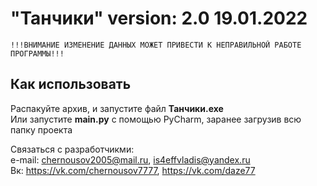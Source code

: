 # "Танчики" version: 2.0 19.01.2022
    !!!ВНИМАНИЕ ИЗМЕНЕНИЕ ДАННЫХ МОЖЕТ ПРИВЕСТИ К НЕПРАВИЛЬНОЙ РАБОТЕ ПРОГРАММЫ!!!
## Как использовать
Распакуйте архив, и запустите файл **Танчики.exe**  
Или запустите **main.py** с помощью PyCharm, заранее загрузив всю папку проекта

Связаться с разработчикми:   
e-mail: chernousov2005@mail.ru, is4effvladis@yandex.ru   
Вк: https://vk.com/chernousov7777, https://vk.com/daze77
